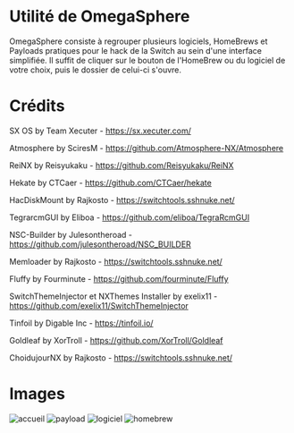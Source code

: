 # Utilité de OmegaSphere
OmegaSphere consiste à regrouper plusieurs logiciels, HomeBrews et Payloads pratiques pour le hack de la Switch au sein d'une interface simplifiée. Il suffit de cliquer sur le bouton de l'HomeBrew ou du logiciel de votre choix, puis le dossier de celui-ci s'ouvre.

# Crédits

SX OS by Team Xecuter - https://sx.xecuter.com/

Atmosphere by SciresM - https://github.com/Atmosphere-NX/Atmosphere

ReiNX by Reisyukaku - https://github.com/Reisyukaku/ReiNX

Hekate by CTCaer - https://github.com/CTCaer/hekate

HacDiskMount by Rajkosto - https://switchtools.sshnuke.net/

TegrarcmGUI by Eliboa -  https://github.com/eliboa/TegraRcmGUI

NSC-Builder by Julesontheroad - https://github.com/julesontheroad/NSC_BUILDER

Memloader by Rajkosto - https://switchtools.sshnuke.net/

Fluffy by Fourminute - https://github.com/fourminute/Fluffy

SwitchThemeInjector et NXThemes Installer by exelix11 - https://github.com/exelix11/SwitchThemeInjector

Tinfoil by Digable Inc - https://tinfoil.io/

Goldleaf by XorTroll - https://github.com/XorTroll/Goldleaf

ChoidujourNX by Rajkosto - https://switchtools.sshnuke.net/

# Images

![accueil](https://user-images.githubusercontent.com/41802608/61956098-bb253100-afbc-11e9-9d06-64b5af59353a.png)
![payload](https://user-images.githubusercontent.com/41802608/61956170-d98b2c80-afbc-11e9-9129-5a3c5573cab6.png)
![logiciel](https://user-images.githubusercontent.com/41802608/61956169-d98b2c80-afbc-11e9-9140-24a228266914.png)
![homebrew](https://user-images.githubusercontent.com/41802608/61956167-d8f29600-afbc-11e9-9825-2fd88f91c251.png)
